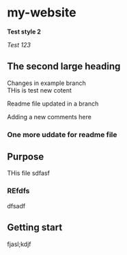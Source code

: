 # my-website

**Test style 2**

*Test 123*

## The second large heading
Changes in example branch\
THis is test new cotent

Readme file updated in a branch

Adding a new comments here

### One more uddate for readme file

## Purpose

THis file sdfasf
### REfdfs
dfsadf

## Getting start

fjasl;kdjf

